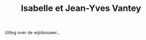 ﻿---
title: Isabelle et Jean-Yves Vantey
layout: wijnhuis
huis:  Domaine des Rouges Queues
dept:  Côtes d'Or
regio: Bourgogne
photo: auge2.jpg

wijnen:
    - naam:  Hautes Côtes de Beaune'11
      ref:   Loi 1234
      app:   A.O.C. Hautes Côtes de Beaune
      type:  Petillant Naturel (sec)
      cep:   Pinot noir
      prijs: €14.50

    - naam:  Silènes’11
      ref:   Loi 1146
      app:   Vin de France
      type:  Blanc Sec
      cep:   Sauvignon blanc
      prijs: €13.35

    - naam:  Poussière de Lune’12
      ref:   Loi 12..
      app:   Vin de France
      type:  Blanc sec
      cep:   Sauvignon blanc
      prijs: €15.45

    - naam:  L’Eau g’aime’09
      ref:   Loi 09996
      app:   Vin de France
      type:  Rouge
      cep:   Pinot noir/Gamay
      prijs: €14.25
      opm:   De laatsten/Les dernières

    - naam:  L’Erèbe’10
      ref:   Loi 1081
      app:   Vin de France
      type:  Rouge
      cep:   Cabernet franc/Côt
      prijs: €12.45


---   
Uitleg over de wijnbouwer...
